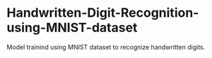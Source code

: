 # Handwritten-Digit-Recognition-using-MNIST-dataset
Model trainind using MNIST dataset to recognize handwritten digits.
